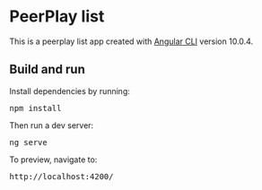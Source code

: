 # PeerPlay list

This is a peerplay list app created with [Angular CLI](https://github.com/angular/angular-cli) version 10.0.4.


## Build and run

Install dependencies by running:

<pre>
npm install
</pre>

Then run a dev server:

<pre>
ng serve
</pre>

To preview, navigate to:

<pre>
http://localhost:4200/
</pre>

